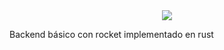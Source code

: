<center><img src="https://i.imgur.com/wtd9Zdc.png"></center>
  
Backend básico con rocket implementado en rust
